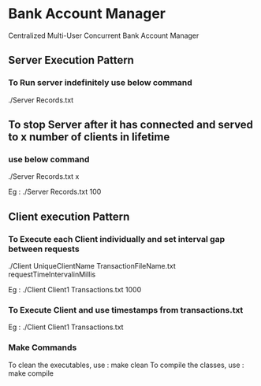 # Bank Account Manager

Centralized Multi-User Concurrent Bank Account Manager

## Server Execution Pattern
### To Run server indefinitely use below command
./Server Records.txt

## To stop Server after it has connected and served to x number of clients in lifetime
### use below command
./Server Records.txt x

Eg : ./Server Records.txt 100

## Client execution Pattern
### To Execute each Client individually and set interval gap between requests
./Client UniqueClientName TransactionFileName.txt requestTimeIntervalinMillis

Eg : ./Client Client1 Transactions.txt 1000

### To Execute Client and use timestamps from transactions.txt
Eg : ./Client Client1 Transactions.txt


### Make Commands
To clean the executables, use :
make clean
To compile the classes, use :
make compile
